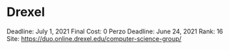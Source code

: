 # Drexel

Deadline: July 1, 2021
Final Cost: 0
Perzo Deadline: June 24, 2021
Rank: 16
Site: https://duo.online.drexel.edu/computer-science-group/